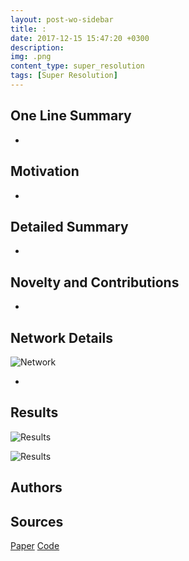 ```yaml
---
layout: post-wo-sidebar
title: :
date: 2017-12-15 15:47:20 +0300
description: 
img: .png
content_type: super_resolution
tags: [Super Resolution]
---
```



## One Line Summary
* 

## Motivation
* 


## Detailed Summary
* 

## Novelty and Contributions
* 


## Network Details
![Network]({{site.baseurl}}/assets/img/.png)

* 

## Results
![Results]({{site.baseurl}}/assets/img/.png)


![Results]({{site.baseurl}}/assets/img/.png)

## Authors

## Sources
[Paper]()
[Code]()